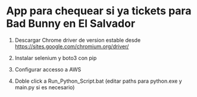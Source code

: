# App para chequear si ya tickets para Bad Bunny en El Salvador

1. Descargar Chrome driver de version estable desde https://sites.google.com/chromium.org/driver/

2. Instalar selenium y boto3 con pip

3. Configurar accesso a AWS

4. Doble click a Run_Python_Script.bat (editar paths para python.exe y main.py si es necesario)